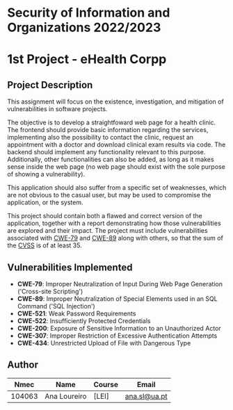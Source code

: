 # Security of Information and Organizations 2022/2023

# 1st Project - eHealth Corpp

## Project Description

This assignment will focus on the existence, investigation, and mitigation of vulnerabilities in software projects. 

The objective is to develop a straightfoward web page for a health clinic. The frontend should provide basic information regarding the services, implementing also the possibility to contact the clinic, request an appointment with a doctor and download clinical exam results via code. The backend should implement any functionality relevant to this purpose. Additionally, other functionalities can also be added, as long as it makes sense inside the web page (no web page should exist with the sole purpose of showing a vulnerability).  

This application should also suffer from a specific set of weaknesses, which are not obvious to the casual user, but may be used to compromise the application, or the system.

This project should contain both a flawed and correct version of the application, together with a report demonstrating how those vulnerabilities are explored and their impact. The project must include vulnerabilities associated with [CWE-79](https://cwe.mitre.org/data/definitions/79.html) and [CWE-89](https://cwe.mitre.org/data/definitions/89.html) along with others, so that the sum of the [CVSS](https://www.first.org/cvss/calculator/3.1) is of at least 35.  


## Vulnerabilities Implemented


-  **CWE-79**: Improper Neutralization of Input During Web Page Generation ('Cross-site Scripting')
-  **CWE-89**: Improper Neutralization of Special Elements used in an SQL Command ('SQL Injection')
-  **CWE-521**: Weak Password Requirements
-  **CWE-522**: Insufficiently Protected Credentials
-  **CWE-200**: Exposure of Sensitive Information to an Unauthorized Actor 
-  **CWE-307**: Improper Restriction of Excessive Authentication Attempts
-  **CWE-434**: Unrestricted Upload of File with Dangerous Type 

## Author

| **Nmec** | **Name**     | **Course** | **Email**    |
|----------|--------------|------------|--------------|
| 104063   | Ana Loureiro |   [LEI]    | ana.sl@ua.pt |

